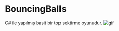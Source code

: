 # BouncingBalls
C# ile yapılmış basit bir top sektirme oyunudur.
![gif](https://user-images.githubusercontent.com/51748845/155312009-415c740c-d013-445e-bac6-e1af64f47331.gif)
